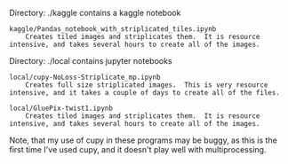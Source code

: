 Directory: ./kaggle contains a kaggle notebook 

	kaggle/Pandas_notebook_with_striplicated_tiles.ipynb 
		Creates tiled images and striplicates them.  It is resource intensive, and takes several hours to create all of the images.

Directory:  ./local contains jupyter notebooks 

	local/cupy-NoLoss-Striplicate_mp.ipynb 
		Creates full size striplicated images.  This is very resource intensive, and it takes a couple of days to create all of the files.

	local/GluePix-twist1.ipynb
		Creates tiled images and striplicates them.  It is resource intensive, and takes several hours to create all of the images.


Note, that my use of cupy in these programs may be buggy, as this is the first time I've used cupy, and it doesn't play well with multiprocessing.

